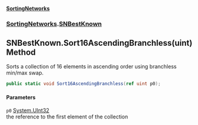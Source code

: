 #### [SortingNetworks](./index.md 'index')
### [SortingNetworks](./SortingNetworks.md 'SortingNetworks').[SNBestKnown](./SortingNetworks-SNBestKnown.md 'SortingNetworks.SNBestKnown')
## SNBestKnown.Sort16AscendingBranchless(uint) Method
Sorts a collection of 16 elements in ascending order using branchless min/max swap.  
```csharp
public static void Sort16AscendingBranchless(ref uint p0);
```
#### Parameters
<a name='SortingNetworks-SNBestKnown-Sort16AscendingBranchless(uint)-p0'></a>
`p0` [System.UInt32](https://docs.microsoft.com/en-us/dotnet/api/System.UInt32 'System.UInt32')  
the reference to the first element of the collection  
  
